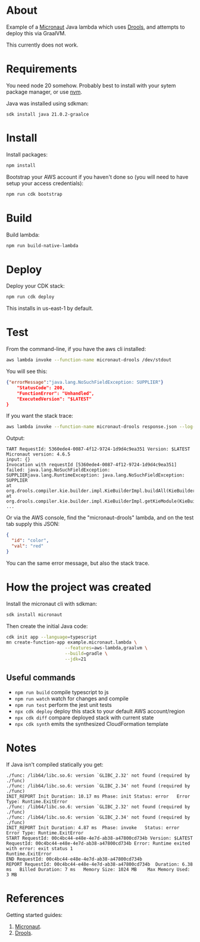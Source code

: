 # About

Example of a [Micronaut](https://micronaut.io/) Java lambda which uses
[Drools](https://www.drools.org/), and attempts to deploy this via GraalVM.

This currently does not work.

# Requirements

You need node 20 somehow. Probably best to install with your sytem
package manager, or use [nvm](https://github.com/nvm-sh/nvm).

Java was installed using sdkman:

```
sdk install java 21.0.2-graalce
```

# Install

Install packages:

```sh
npm install
```

Bootstrap your AWS account if you haven't done so (you will need to
have setup your access credentials):

```sh
npm run cdk bootstrap
```

# Build

Build lambda:

```sh
npm run build-native-lambda
```

# Deploy

Deploy your CDK stack:

```sh
npm run cdk deploy
```

This installs in us-east-1 by default.

# Test

From the command-line, if you have the aws cli installed:

```sh
aws lambda invoke --function-name micronaut-drools /dev/stdout
```

You will see this:

```JSON
{"errorMessage":"java.lang.NoSuchFieldException: SUPPLIER"}
    "StatusCode": 200,
    "FunctionError": "Unhandled",
    "ExecutedVersion": "$LATEST"
}
```

If you want the stack trace:

```sh
aws lambda invoke --function-name micronaut-drools response.json --log-type Tail --query LogResult --output text | base64 -d
```

Output:

```
TART RequestId: 5360ede4-0087-4f12-9724-1d9d4c9ea351 Version: $LATEST
Micronaut version: 4.6.5
input: {}
Invocation with requestId [5360ede4-0087-4f12-9724-1d9d4c9ea351] failed: java.lang.NoSuchFieldException: SUPPLIERjava.lang.RuntimeException: java.lang.NoSuchFieldException: SUPPLIER
at org.drools.compiler.kie.builder.impl.KieBuilderImpl.buildAll(KieBuilderImpl.java:207)
at org.drools.compiler.kie.builder.impl.KieBuilderImpl.getKieModule(KieBuilderImpl.java:515)
...
```

Or via the AWS console, find the "micronaut-drools" lambda, and on the
test tab supply this JSON:

```json
{
  "id": "color",
  "val": "red"
}
```

You can the same error message, but also the stack trace.

# How the project was created

Install the micronaut cli with sdkman:

```sh
sdk install micronaut
```

Then create the initial Java code:

```sh
cdk init app --language=typescript
mn create-function-app example.micronaut.lambda \
                      --features=aws-lambda,graalvm \
                      --build=gradle \
                      --jdk=21
```

## Useful commands

- `npm run build` compile typescript to js
- `npm run watch` watch for changes and compile
- `npm run test` perform the jest unit tests
- `npx cdk deploy` deploy this stack to your default AWS account/region
- `npx cdk diff` compare deployed stack with current state
- `npx cdk synth` emits the synthesized CloudFormation template

# Notes

If Java isn't compiled statically you get:

```
./func: /lib64/libc.so.6: version `GLIBC_2.32' not found (required by ./func)
./func: /lib64/libc.so.6: version `GLIBC_2.34' not found (required by ./func)
INIT_REPORT Init Duration: 10.17 ms Phase: init Status: error   Error Type: Runtime.ExitError
./func: /lib64/libc.so.6: version `GLIBC_2.32' not found (required by ./func)
./func: /lib64/libc.so.6: version `GLIBC_2.34' not found (required by ./func)
INIT_REPORT Init Duration: 4.87 ms  Phase: invoke   Status: error   Error Type: Runtime.ExitError
START RequestId: 00c4bc44-e48e-4e7d-ab38-a47800cd734b Version: $LATEST
RequestId: 00c4bc44-e48e-4e7d-ab38-a47800cd734b Error: Runtime exited with error: exit status 1
Runtime.ExitError
END RequestId: 00c4bc44-e48e-4e7d-ab38-a47800cd734b
REPORT RequestId: 00c4bc44-e48e-4e7d-ab38-a47800cd734b  Duration: 6.38 ms   Billed Duration: 7 ms   Memory Size: 1024 MB    Max Memory Used: 3 MB
```

# References

Getting started guides:

1. [Micronaut](https://guides.micronaut.io/latest/mn-application-aws-lambda-graalvm-gradle-java.html).
2. [Drools](https://docs.drools.org/8.39.0.Final/drools-docs/docs-website/drools/getting-started/index.html).
